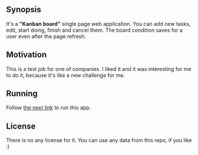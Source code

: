 ## Synopsis

It's a **"Kanban board"** single page web application. You can add new tasks, edit, start doing, finish and cancel them. The board condition saves for a user even after the page refresh.

## Motivation

This is a test job for one of companies. I liked it and it was interesting for me to do it, because it's like a new challenge for me.

## Running

Follow [the next link](https://cdn.rawgit.com/NRJman/Kanban-board/dedbecf0/index.html) to run this app.

## License

There is no any license for it. You can use any data from this repo, if you like :)
